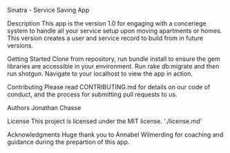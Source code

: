 
Sinatra - Service Saving App

Description
This app is the version 1.0 for engaging with a conceriege system to handle all your service setup upon moving apartments or homes. This version creates a user and service record to build from in future versions.

Getting Started
Clone from repository, run bundle install to ensure the gem libraries are accessible in your environment. 
Run rake db:migrate and then run shotgun. Navigate to your localhost to view the app in action.

Contributing
Please read CONTRIBUTING.md for details on our code of conduct, and the process for submitting pull requests to us.

Authors
Jonathan Chasse

License
This project is licensed under the MIT license. './license.md'

Acknowledgments
Huge thank you to Annabel Wilmerding for coaching and guidance during the prepartion of this app.